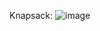 Knapsack: ![image](https://github.com/PranavRao30/4D-ADA-1BM22CS201/assets/153255083/a3d3e484-1fd8-43e6-81f4-68e5a38c6a7f)
